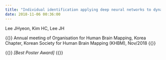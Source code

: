 ```yaml
---
title: "Individual identification applying deep neural networks to dynamic functional connectivity patterns"
date: 2018-11-06 00:36:00
---
```


Lee JHyeon, Kim HC, Lee JH 

{{<format bright-green>}}
Annual meeting of Organisation for Human Brain Mapping, Korea Chapter, Korean Society for Human Brain Mapping (KHBM), Nov/2018
{{</format>}}

{{<format teal>}}
_[Best Poster Award]_
{{</format>}}
